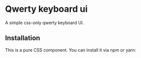 # Qwerty keyboard ui

A simple css-only qwerty keyboard UI.

## Installation

This is a pure CSS component. You can install it via npm or yarn:
